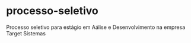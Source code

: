 # processo-seletivo
Processo seletivo para estágio em Aálise e Desenvolvimento na empresa Target Sistemas
